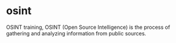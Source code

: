 # osint
OSINT training, OSINT (Open Source Intelligence) is the process of gathering and analyzing information from public sources.

